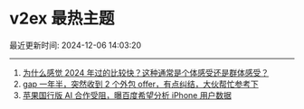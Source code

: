 # v2ex 最热主题

最近更新时间: 2024-12-06 14:03:20

--- 
1. [为什么感觉 2024 年过的比较快？这种通常是个体感受还是群体感受？](https://www.v2ex.com/t/1095390) 
2. [gap 一年半，突然收到 2 个外包 offer，有点纠结，大伙帮忙参考下](https://www.v2ex.com/t/1095402) 
3. [苹果国行版 AI 合作受阻，曝百度希望分析 iPhone 用户数据](https://www.v2ex.com/t/1095408) 
